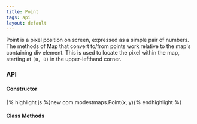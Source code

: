 ```yaml
---
title: Point
tags: api
layout: default
---
```


Point is a pixel position on screen, expressed as a simple pair of numbers.
The methods of Map that convert to/from points work relative to the map's 
containing div element. This is used to locate the pixel within
the map, starting at `(0, 0)` in the upper-lefthand corner.

### API

#### Constructor

{% highlight js %}new com.modestmaps.Point(x, y){% endhighlight %}

#### Class Methods
